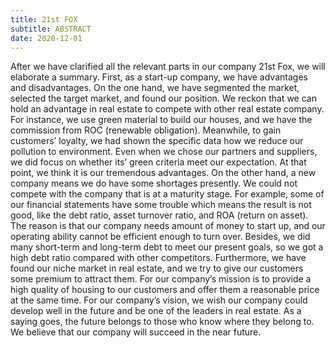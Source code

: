```yaml
---
title: 21st FOX
subtitle: ABSTRACT
date: 2020-12-01
---
```

After we have clarified all the relevant parts in our company 21st Fox, we will elaborate a summary. First, as a start-up company, we have advantages and disadvantages. On the one hand, we have segmented the market, selected the target market, and found our position. We reckon that we can hold an advantage in real estate to compete with other real estate company. For instance, we use green material to build our houses, and we have the commission from ROC (renewable obligation). Meanwhile, to gain customers’ loyalty, we had shown the specific data how we reduce our pollution to environment. Even when we chose our partners and suppliers, we did focus on whether its’ green criteria meet our expectation. At that point, we think it is our tremendous advantages. On the other hand, a new company means we do have some shortages presently. We could not compete with the company that is at a maturity stage. For example, some of our financial statements have some trouble which means the result is not good, like the debt ratio, asset turnover ratio, and ROA (return on asset). The reason is that our company needs amount of money to start up, and our operating ability cannot be efficient enough to turn over. Besides, we did many short-term and long-term debt to meet our present goals, so we got a high debt ratio compared with other competitors. Furthermore, we have found our niche market in real estate, and we try to give our customers some premium to attract them. For our company’s mission is to provide a high quality of housing to our customers and offer them a reasonable price at the same time. For our company’s vision, we wish our company could develop well in the future and be one of the leaders in real estate. As a saying goes, the future belongs to those who know where they belong to. We believe that our company will succeed in the near future.